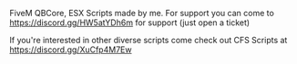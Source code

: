 FiveM QBCore, ESX Scripts made by me. For support you can come to https://discord.gg/HW5atYDh6m for support (just open a ticket)

If you're interested in other diverse scripts come check out CFS Scripts at https://discord.gg/XuCfp4M7Ew